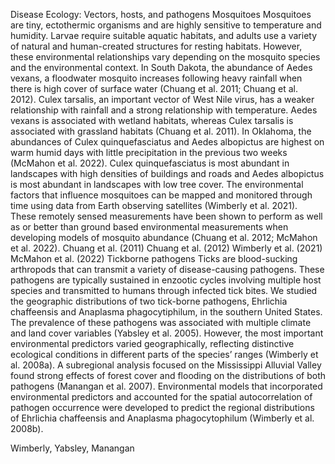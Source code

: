 Disease Ecology: Vectors, hosts, and pathogens
Mosquitoes
Mosquitoes are tiny, ectothermic organisms and are highly sensitive to temperature and humidity. Larvae require suitable aquatic habitats, and adults use a variety of natural and human-created structures for resting habitats. However, these environmental relationships vary depending on the mosquito species and the environmental context. 
In South Dakota, the abundance of Aedes vexans, a floodwater mosquito increases following heavy rainfall when there is high cover of surface water (Chuang et al. 2011; Chuang et al. 2012). Culex tarsalis, an important vector of West Nile virus, has a weaker relationship with rainfall and a strong relationship with temperature. Aedes vexans is associated with wetland habitats, whereas Culex tarsalis is associated with grassland habitats (Chuang et al. 2011). In Oklahoma, the abundances of Culex quinquefasciatus and Aedes albopictus are highest on warm humid days with little precipitation in the previous two weeks (McMahon et al. 2022). Culex quinquefasciatus is most abundant in landscapes with high densities of buildings and roads and Aedes albopictus is most abundant in landscapes with low tree cover. 
The environmental factors that influence mosquitoes can be mapped and monitored through time using data from Earth observing satellites (Wimberly et al. 2021). These remotely sensed measurements have been shown to perform as well as or better than ground based environmental measurements when developing models of mosquito abundance (Chuang et al. 2012; McMahon et al. 2022).
Chuang et al. (2011) 
Chuang et al. (2012)
Wimberly et al. (2021)
McMahon et al. (2022)
Tickborne pathogens
Ticks are blood-sucking arthropods that can transmit a variety of disease-causing pathogens. These pathogens are typically sustained in enzootic cycles involving multiple host species and transmitted to humans through infected tick bites. We studied the geographic distributions of two tick-borne pathogens, Ehrlichia chaffeensis and Anaplasma phagocytiphilum, in the southern United States. The prevalence of these pathogens was associated with multiple climate and land cover variables (Yabsley et al. 2005). However, the most important environmental predictors varied geographically, reflecting distinctive ecological conditions in different parts of the species’ ranges (Wimberly et al. 2008a). A subregional analysis focused on the Mississippi Alluvial Valley found strong effects of forest cover and flooding on the distributions of both pathogens (Manangan et al. 2007). Environmental models that incorporated environmental predictors and accounted for the spatial autocorrelation of pathogen occurrence were developed to predict the regional distributions of Ehrlichia chaffeensis and Anaplasma phagocytophilum (Wimberly et al. 2008b). 

Wimberly, Yabsley, Manangan

